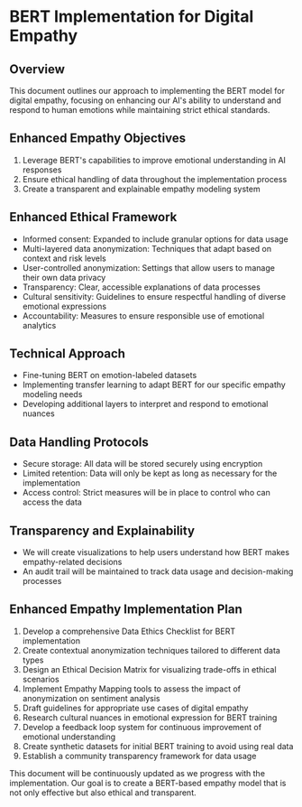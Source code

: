 

# BERT Implementation for Digital Empathy

## Overview
This document outlines our approach to implementing the BERT model for digital empathy, focusing on enhancing our AI's ability to understand and respond to human emotions while maintaining strict ethical standards.

## Enhanced Empathy Objectives
1. Leverage BERT's capabilities to improve emotional understanding in AI responses
2. Ensure ethical handling of data throughout the implementation process
3. Create a transparent and explainable empathy modeling system

## Enhanced Ethical Framework
- Informed consent: Expanded to include granular options for data usage
- Multi-layered data anonymization: Techniques that adapt based on context and risk levels
- User-controlled anonymization: Settings that allow users to manage their own data privacy
- Transparency: Clear, accessible explanations of data processes
- Cultural sensitivity: Guidelines to ensure respectful handling of diverse emotional expressions
- Accountability: Measures to ensure responsible use of emotional analytics

## Technical Approach
- Fine-tuning BERT on emotion-labeled datasets
- Implementing transfer learning to adapt BERT for our specific empathy modeling needs
- Developing additional layers to interpret and respond to emotional nuances

## Data Handling Protocols
- Secure storage: All data will be stored securely using encryption
- Limited retention: Data will only be kept as long as necessary for the implementation
- Access control: Strict measures will be in place to control who can access the data

## Transparency and Explainability
- We will create visualizations to help users understand how BERT makes empathy-related decisions
- An audit trail will be maintained to track data usage and decision-making processes

## Enhanced Empathy Implementation Plan
1. Develop a comprehensive Data Ethics Checklist for BERT implementation
2. Create contextual anonymization techniques tailored to different data types
3. Design an Ethical Decision Matrix for visualizing trade-offs in ethical scenarios
4. Implement Empathy Mapping tools to assess the impact of anonymization on sentiment analysis
5. Draft guidelines for appropriate use cases of digital empathy
6. Research cultural nuances in emotional expression for BERT training
7. Develop a feedback loop system for continuous improvement of emotional understanding
8. Create synthetic datasets for initial BERT training to avoid using real data
9. Establish a community transparency framework for data usage

This document will be continuously updated as we progress with the implementation. Our goal is to create a BERT-based empathy model that is not only effective but also ethical and transparent.